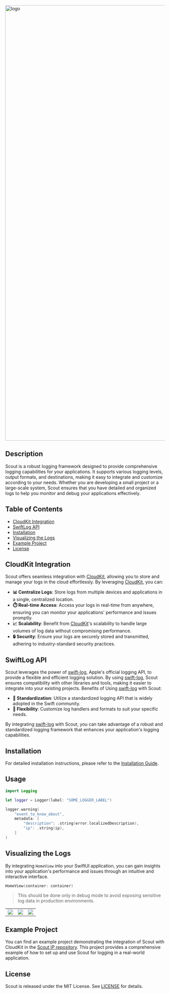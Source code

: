 <img width="1371" alt="logo" src="https://github.com/user-attachments/assets/9e27f4e8-603b-4ec5-b0b0-e3d2f8d0d8d9">

## Description
Scout is a robust logging framework designed to provide comprehensive logging capabilities for your applications. It supports various logging levels, output formats, and destinations, making it easy to integrate and customize according to your needs. Whether you are developing a small project or a large-scale system, Scout ensures that you have detailed and organized logs to help you monitor and debug your applications effectively.

## Table of Contents
- [CloudKit Integration](#cloudkit-integration)
- [SwiftLog API](#swiftlog-api)
- [Installation](#installation)
- [Visualizing the Logs](#visualizing-the-logs)
- [Example Project](#example-project)
- [License](#license)

## CloudKit Integration
Scout offers seamless integration with [CloudKit](https://developer.apple.com/icloud/cloudkit/), allowing you to store and manage your logs in the cloud effortlessly. By leveraging [CloudKit](https://developer.apple.com/icloud/cloudkit/), you can:

- **📊 Centralize Logs**: Store logs from multiple devices and applications in a single, centralized location.
- **⏱️ Real-time Access**: Access your logs in real-time from anywhere, ensuring you can monitor your applications' performance and issues promptly.
- **📈 Scalability**: Benefit from [CloudKit](https://developer.apple.com/icloud/cloudkit/)'s scalability to handle large volumes of log data without compromising performance.
- **🔒 Security**: Ensure your logs are securely stored and transmitted, adhering to industry-standard security practices.

## SwiftLog API
Scout leverages the power of [swift-log](https://github.com/apple/swift-log), Apple's official logging API, to provide a flexible and efficient logging solution. By using [swift-log](https://github.com/apple/swift-log), Scout ensures compatibility with other  libraries and tools, making it easier to integrate into your existing projects. Benefits of Using [swift-log](https://github.com/apple/swift-log) with Scout:

- **📏 Standardization**: Utilize a standardized logging API that is widely adopted in the Swift community.
- **🔧 Flexibility**: Customize log handlers and formats to suit your specific needs.

By integrating [swift-log](https://github.com/apple/swift-log) with Scout, you can take advantage of a robust and standardized logging framework that enhances your application's logging capabilities.


## Installation
For detailed installation instructions, please refer to the [Installation Guide](https://github.com/kasianov-mikhail/scout/wiki).

## Usage

```swift
import Logging

let logger = Logger(label: "SOME_LOGGER_LABEL")

logger.warning(
    "event_to_know_about",
    metadata: [
        "description": .string(error.localizedDescription),
        "ip": .string(ip),
    ]
)
```

## Visualizing the Logs

By integrating `HomeView` into your SwiftUI application, you can gain insights into your application's performance and issues through an intuitive and interactive interface. 
```swift
HomeView(container: container)
```
> This should be done only in debug mode to avoid exposing sensitive log data in production environments.

| | | |
| ------------- | ------------- | ------------- |
| ![](https://github.com/user-attachments/assets/a7cf7126-d995-4fa8-a148-20670b1260f6)  | ![](https://github.com/user-attachments/assets/c84c0051-5dea-4669-9bd1-bc9bb9f7d321)  | ![](https://github.com/user-attachments/assets/2e88e5c2-11ef-4fa5-bdb1-9217ca8d869a)  |

## Example Project

You can find an example project demonstrating the integration of Scout with CloudKit in the [Scout IP repository](https://github.com/kasianov-mikhail/scout-ip). This project provides a comprehensive example of how to set up and use Scout for logging in a real-world application.

## License
Scout is released under the MIT License. See [LICENSE](LICENSE) for details.

